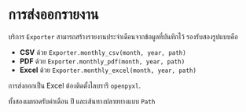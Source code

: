 # การส่งออกรายงาน

บริการ `Exporter` สามารถสร้างรายงานประจำเดือนจากข้อมูลที่บันทึกไว้
รองรับสองรูปแบบคือ

* **CSV** ด้วย `Exporter.monthly_csv(month, year, path)`
* **PDF** ด้วย `Exporter.monthly_pdf(month, year, path)`
* **Excel** ด้วย `Exporter.monthly_excel(month, year, path)`

การส่งออกเป็น Excel ต้องติดตั้งไลบรารี `openpyxl`.

ทั้งสองเมทอดรับค่าเดือน ปี และเส้นทางปลายทางแบบ `Path`
